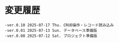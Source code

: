 # 変更履歴

	-ver.0.10 2025-07-17 Thu. CRUD操作・レコード読み込み
	-ver.0.01 2025-07-13 Sun. データベース準備版
	-ver.0.00 2025-07-12 Sat. プロジェクト準備版
	